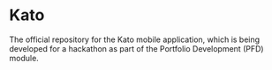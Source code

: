 # Kato
The official repository for the Kato mobile application, which is being developed for a hackathon as part of the Portfolio Development (PFD) module.
